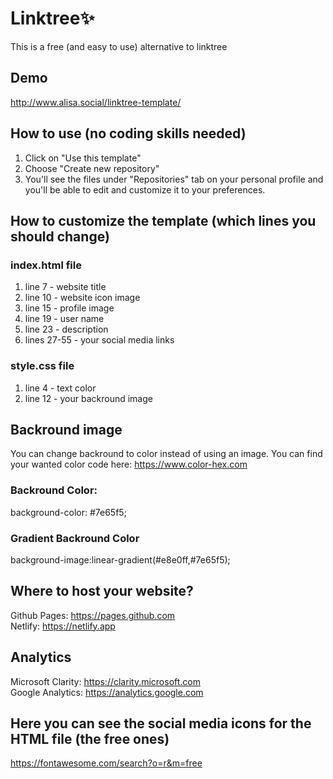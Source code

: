 # Linktree:sparkles:
This is a free (and easy to use) alternative to linktree 

## Demo
http://www.alisa.social/linktree-template/

## How to use (no coding skills needed)
1. Click on "Use this template"
2. Choose "Create new repository"
3. You'll see the files under "Repositories" tab on your personal profile and you'll be able to edit and customize it to your preferences.

## How to customize the template (which lines you should change)
### index.html file
1. line 7 - website title
2. line 10 - website icon image
3. line 15 - profile image
4. line 19 - user name
5. line 23 - description
6. lines 27-55 - your social media links 

### style.css file
1. line 4 - text color 
2. line 12 - your backround image

## Backround image
You can change backround to color instead of using an image.
You can find your wanted color code here: https://www.color-hex.com  
### Backround Color: 
background-color: #7e65f5;
### Gradient Backround Color
background-image:linear-gradient(#e8e0ff,#7e65f5);

## Where to host your website?
Github Pages: https://pages.github.com  
Netlify: https://netlify.app

## Analytics 
Microsoft Clarity: https://clarity.microsoft.com  
Google Analytics: https://analytics.google.com  

## Here you can see the social media icons for the HTML file (the free ones)
https://fontawesome.com/search?o=r&m=free




